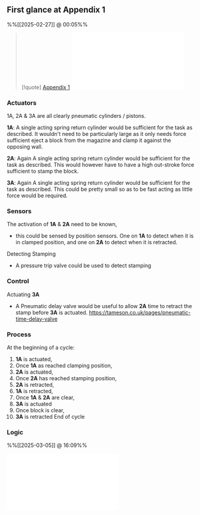 
## First glance at Appendix 1
%%[[2025-02-27]] @ 00:05%%

> [!quote] [Appendix 1](Appendix%201.md)
> ![Appendix 1](Appendix%201.md)

### Actuators

1A, 2A & 3A are all clearly pneumatic cylinders / pistons.

**1A**: A single acting spring return cylinder would be sufficient for the task as described. It wouldn't need to be particularly large as it only needs force sufficient eject a block from the magazine and clamp it against the opposing wall.

**2A**: Again A single acting spring return cylinder would be sufficient for the task as described. This would however have to have a high out-stroke force sufficient to stamp the block.

**3A**: Again A single acting spring return cylinder would be sufficient for the task as described. This could be pretty small so as to be fast acting as little force would be required.

### Sensors

The activation of **1A** & **2A** need to be known, 
- this could be sensed by position sensors.
	One on **1A** to detect when it is in clamped position, and one on **2A** to detect when it is retracted.

Detecting Stamping
- A pressure trip valve could be used to detect stamping

### Control 

Actuating **3A**
- A Pneumatic delay valve would be useful to allow **2A** time to retract the stamp before **3A** is actuated.
	https://tameson.co.uk/pages/pneumatic-time-delay-valve

### Process

At the beginning of a cycle:
1. **1A** is actuated, 
2. Once **1A** as reached clamping position,
3. **2A** is actuated,
4. Once **2A** has reached stamping position,
5. **2A** is retracted,
6. **1A** is retracted,
7. Once **1A** & **2A** are clear,
8. **3A** is actuated 
9. Once block is clear,
10. **3A** is retracted
End of cycle

### Logic
%%[[2025-03-05]] @ 16:09%%

![Stamping Flow Chart](Projects/Uni%20Projects/Industrial%20Automation/Assessments/Pneumatics%20Coursework/Notes/Logs/attachments/Drawings/Stamping%20Flow%20Chart.md)